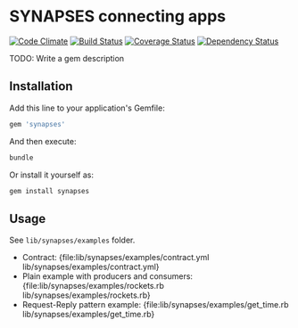 # SYNAPSES connecting apps

[![Code Climate](https://codeclimate.com/github/alsemyonov/synapses.png)](https://codeclimate.com/github/alsemyonov/synapses)
[![Build Status](https://travis-ci.org/alsemyonov/synapses.png?branch=master)](https://travis-ci.org/alsemyonov/synapses)
[![Coverage Status](https://coveralls.io/repos/alsemyonov/synapses/badge.png)](https://coveralls.io/r/alsemyonov/synapses)
[![Dependency Status](https://gemnasium.com/alsemyonov/synapses.png)](https://gemnasium.com/alsemyonov/synapses)

TODO: Write a gem description

## Installation

Add this line to your application's Gemfile:

```ruby
gem 'synapses'
```

And then execute:

```bash
bundle
```

Or install it yourself as:

```bash
gem install synapses
```

## Usage

See `lib/synapses/examples` folder.

* Contract: {file:lib/synapses/examples/contract.yml lib/synapses/examples/contract.yml}
* Plain example with producers and consumers: {file:lib/synapses/examples/rockets.rb lib/synapses/examples/rockets.rb}
* Request-Reply pattern example: {file:lib/synapses/examples/get_time.rb lib/synapses/examples/get_time.rb}
